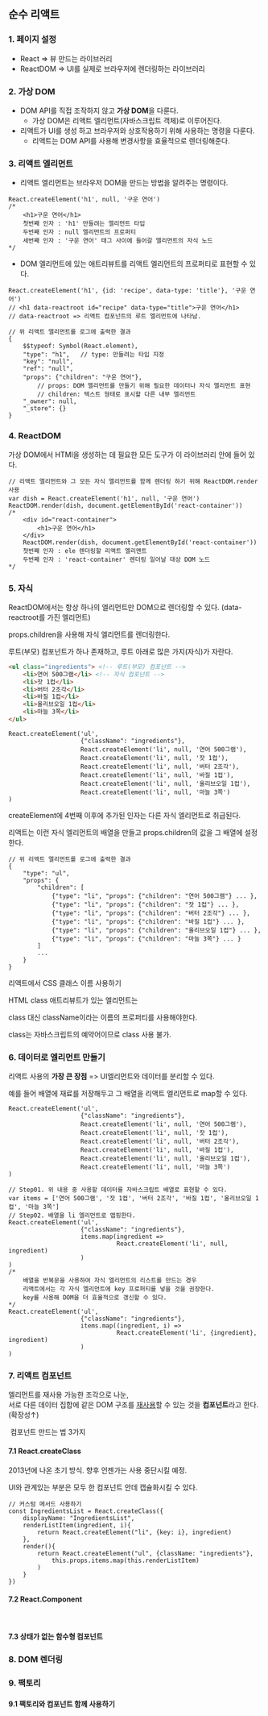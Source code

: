 ## 순수 리액트

### 1. 페이지 설정

* React => 뷰 만드는 라이브러리
* ReactDOM => UI를 실제로 브라우저에 렌더링하는 라이브러리



### 2. 가상 DOM

* DOM API를 직접 조작하지 않고 **가상 DOM**을 다룬다.
  * 가상 DOM은 리액트 엘리먼트(자바스크립트 객체)로 이루어진다.
* 리액트가 UI를 생성 하고 브라우저와 상호작용하기 위해 사용하는 명령을 다룬다.
  * 리액트는 DOM API를 사용해 변경사항을 효율적으로 렌더링해준다.



### 3. 리액트 엘리먼트

* 리액트 엘리먼트는 브라우저 DOM을 만드는 방법을 알려주는 명령이다.

````react
React.createElement('h1', null, '구운 연어')
/*
	<h1>구운 연어</h1>
	첫번째 인자 : 'h1' 만들려는 엘리먼트 타입
	두번째 인자 : null 엘리먼트의 프로퍼티
	세번째 인자 : '구운 연어' 태그 사이에 들어갈 엘리먼트의 자식 노드
*/
````

* DOM 엘리먼트에 있는 애트리뷰트를 리액트 엘리먼트의 프로퍼티로 표현할 수 있다.

````react
React.createElement('h1', {id: 'recipe', data-type: 'title'}, '구운 연어')
// <h1 data-reactroot id="recipe" data-type="title">구운 연어</h1>
// data-reactroot => 리액트 컴포넌트의 루트 엘리먼트에 나타남.
````

````react
// 위 리액트 엘리먼트를 로그에 출력한 결과
{
    $$typeof: Symbol(React.element),
	"type": "h1",	// type: 만들려는 타입 지정
	"key": "null",
	"ref": "null",
	"props": {"children": "구운 연어"}, 
        // props: DOM 엘리먼트를 만들기 위해 필요한 데이터나 자식 엘리먼트 표현
        // children: 텍스트 형태로 표시할 다른 내부 엘리먼트
	"_owner": null,
	"_store": {}
}
````



### 4. ReactDOM

가상 DOM에서 HTMl을 생성하는 데 필요한 모든 도구가 이 라이브러리 안에 들어 있다.

````react
// 리액트 엘리먼트와 그 모든 자식 엘리먼트를 함께 렌더링 하기 위해 ReactDOM.render 사용
var dish = React.createElement('h1', null, '구운 연어')
ReactDOM.render(dish, document.getElementById('react-container'))
/*
	<div id="react-container">
		<h1>구운 연어</h1>
	</div>
	ReactDOM.render(dish, document.getElementById('react-container'))
	첫번째 인자 : ele 렌더링할 리액트 엘리멘트
	두번째 인자 : 'react-container' 렌더링 일어날 대상 DOM 노드
*/
````



### 5. 자식

ReactDOM에서는 항상 하나의 엘리먼트만 DOM으로 렌더링할 수 있다. (data-reactroot를 가진 엘리먼트)<br/>

props.children을 사용해 자식 엘리먼트를 렌더링한다.<br/>

루트(부모) 컴포넌트가 하나 존재하고, 루트 아래로 많은 가지(자식)가 자란다.

````html
<ul class="ingredients"> <!-- 루트(부모) 컴포넌트 -->
    <li>연어 500그램</li> <!-- 자식 컴포넌트 -->
    <li>잣 1컵</li>
    <li>버터 2조각</li>
    <li>바질 1컵</li>
    <li>올리브오일 1컵</li>
    <li>마늘 3쪽</li>
</ul>
````

````react
React.createElement('ul',
                    {"className": "ingredients"},
                    React.createElement('li', null, '연어 500그램'),
                    React.createElement('li', null, '잣 1컵'),
                    React.createElement('li', null, '버터 2조각'),
                    React.createElement('li', null, '바질 1컵'),
                    React.createElement('li', null, '올리브오일 1컵'),
                    React.createElement('li', null, '마늘 3쪽')
)
````

createElement에 4번째 이후에 추가된 인자는 다른 자식 엘리먼트로 취급된다. <br/>

리액트는 이런 자식 엘리먼트의 배열을 만들고 props.children의 값을 그 배열에 설정한다.

````react
// 위 리액트 엘리먼트를 로그에 출력한 결과
{
	"type": "ul", 
	"props": {
        "children": [
            {"type": "li", "props": {"children": "연어 500그램"} ... },
            {"type": "li", "props": {"children": "잣 1컵"} ... },
            {"type": "li", "props": {"children": "버터 2조각"} ... },
            {"type": "li", "props": {"children": "바질 1컵"} ... },
            {"type": "li", "props": {"children": "올리브오일 1컵"} ... },
            {"type": "li", "props": {"children": "마늘 3쪽"} ... }
		]
		...
    }
}
````

리액트에서 CSS 클래스 이름 사용하기<br/>

HTML class 애트리뷰트가 있는 엘리먼트는

class 대신 className이라는 이름의 프로퍼티를 사용해야한다.<br/>

class는 자바스크립트의 예약어이므로 class 사용 불가.



### 6. 데이터로 엘리먼트 만들기

리액트 사용의 **가장 큰 장점** => UI엘리먼트와 데이터를 분리할 수 있다.<br/>

예를 들어 배열에 재료를 저장해두고 그 배열을 리액트 엘리먼트로 map할 수 있다.

````react
React.createElement('ul',
                    {"className": "ingredients"},
                    React.createElement('li', null, '연어 500그램'),
                    React.createElement('li', null, '잣 1컵'),
                    React.createElement('li', null, '버터 2조각'),
                    React.createElement('li', null, '바질 1컵'),
                    React.createElement('li', null, '올리브오일 1컵'),
                    React.createElement('li', null, '마늘 3쪽')
)

// Step01. 위 내용 중 사용할 데이터를 자바스크립트 배열로 표현할 수 있다.
var items = ['연어 500그램', '잣 1컵', '버터 2조각', '바질 1컵', '올리브오일 1컵', '마늘 3쪽']
// Step02. 배열을 li 엘리먼트로 맵핑한다.
React.createElement('ul',
                    {"className": "ingredients"},
                    items.map(ingredient => 
                              React.createElement('li', null, ingredient)
                    )
)
/*
	배열을 반복문을 사용하여 자식 엘리먼트의 리스트를 만드는 경우
	리액트에서는 각 자식 엘리먼트에 key 프로퍼티를 넣을 것을 권장한다.
	key를 사용해 DOM을 더 효율적으로 갱신할 수 있다.
*/
React.createElement('ul',
                    {"className": "ingredients"},
                    items.map((ingredient, i) => 
                              React.createElement('li', {ingredient}, ingredient)
                    )
)
````





### 7. 리액트 컴포넌트

엘리먼트를 재사용 가능한 조각으로 나눈, <br/>서로 다른 데이터 집합에 같은 DOM 구조를 <u>재사용</u>할 수 있는 것을 **컴포넌트**라고 한다. (확장성↑)<br/>

​	컴포넌트 만드는 법 3가지

#### 	7.1 React.createClass

2013년에 나온 초기 방식. 향후 언젠가는 사용 중단시킬 예정.<br/>

UI와 관계있는 부분은 모두 한 컴포넌트 안데 캡슐화시킬 수 있다.<br/>

````react
// 커스텀 메서드 사용하기
const IngredientsList = React.createClass({
    displayName: "IngredientsList",
    renderListItem(ingredient, i){
        return React.createElement("li", {key: i}, ingredient)
    },
    render(){
        return React.createElement("ul", {className: "ingredients"},
        	this.props.items.map(this.renderListItem)
		)
    }
})
````

#### 7.2 React.Component

​	

#### 	7.3 상태가 없는 함수형 컴포넌트

### 8. DOM 렌더링

### 9. 팩토리

#### 	9.1 팩토리와 컴포넌트 함께 사용하기



